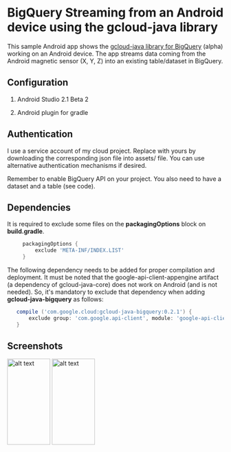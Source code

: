 # BigQuery Streaming from an Android device using the gcloud-java library #

This sample Android app shows the [gcloud-java library for BigQuery](https://github.com/GoogleCloudPlatform/gcloud-java#google-cloud-bigquery-alpha) (alpha) working on an Android device.
The app streams data coming from the Android magnetic sensor (X, Y, Z) into an existing table/dataset in BigQuery.


## Configuration

1) Android Studio 2.1 Beta 2

2) Android plugin for gradle


## Authentication

I use a service account of my cloud project. Replace with yours by downloading the corresponding json file
into assets/ file. You can use alternative authentication mechanisms if desired.

Remember to enable BigQuery API on your project. You also need to have a dataset and a table (see code).


## Dependencies
It is required to exclude some files on the **packagingOptions** block on **build.gradle**.

```groovy  
     packagingOptions {
         exclude 'META-INF/INDEX.LIST'
     }

```

The following dependency needs to be added for proper compilation and deployment. It must be noted that the google-api-client-appengine artifact (a dependency of gcloud-java-core) does not work on Android (and is not needed). 
So, it's mandatory to exclude that dependency when adding **gcloud-java-bigquery** as follows:

```groovy  
   compile ('com.google.cloud:gcloud-java-bigquery:0.2.1') {
       exclude group: 'com.google.api-client', module: 'google-api-client-appengine'
   }
```

## Screenshots

<img src="https://raw.githubusercontent.com/rafaelsf80/cloud-bigquery-android/master/screenshots/android.png" alt="alt text" width="100" height="200">
<img src="https://raw.githubusercontent.com/rafaelsf80/cloud-bigquery-android/master/screenshots/bq_console.png" alt="alt text" width="100" height="200">
